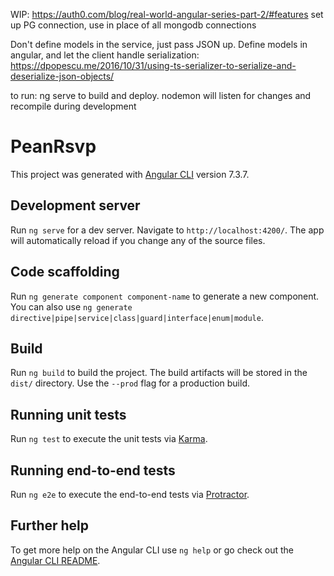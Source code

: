 WIP:
https://auth0.com/blog/real-world-angular-series-part-2/#features
set up PG connection, use in place of all mongodb connections

Don't define models in the service, just pass JSON up. Define models in angular, and let the client handle serialization: https://dpopescu.me/2016/10/31/using-ts-serializer-to-serialize-and-deserialize-json-objects/

to run: ng serve to build and deploy. nodemon will listen for changes and recompile during development
    


# PeanRsvp

This project was generated with [Angular CLI](https://github.com/angular/angular-cli) version 7.3.7.

## Development server

Run `ng serve` for a dev server. Navigate to `http://localhost:4200/`. The app will automatically reload if you change any of the source files.

## Code scaffolding

Run `ng generate component component-name` to generate a new component. You can also use `ng generate directive|pipe|service|class|guard|interface|enum|module`.

## Build

Run `ng build` to build the project. The build artifacts will be stored in the `dist/` directory. Use the `--prod` flag for a production build.

## Running unit tests

Run `ng test` to execute the unit tests via [Karma](https://karma-runner.github.io).

## Running end-to-end tests

Run `ng e2e` to execute the end-to-end tests via [Protractor](http://www.protractortest.org/).

## Further help

To get more help on the Angular CLI use `ng help` or go check out the [Angular CLI README](https://github.com/angular/angular-cli/blob/master/README.md).
